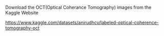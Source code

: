 Download the OCT(Optical Coherance Tomography) images from the Kaggle Website

https://www.kaggle.com/datasets/anirudhcv/labeled-optical-coherence-tomography-oct

